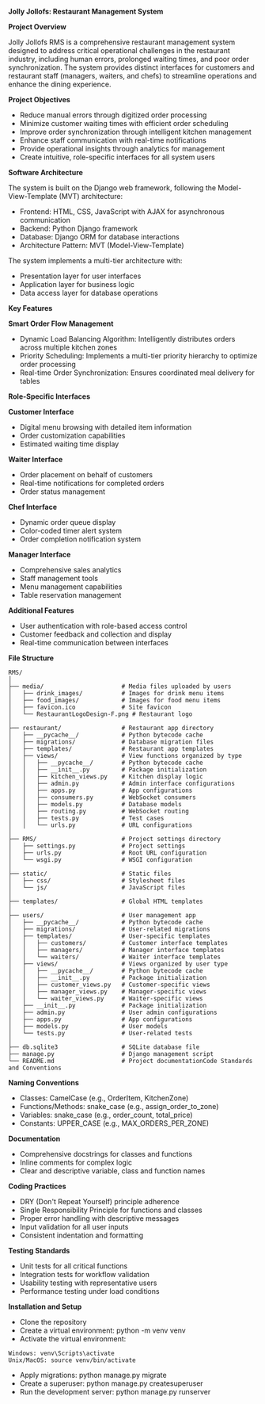 **Jolly Jollofs: Restaurant Management System**

**Project Overview**

Jolly Jollofs RMS is a comprehensive restaurant management system designed to address critical operational challenges in the restaurant industry, including human errors, prolonged waiting times, and poor order synchronization. The system provides distinct interfaces for customers and restaurant staff (managers, waiters, and chefs) to streamline operations and enhance the dining experience.

**Project Objectives**

- Reduce manual errors through digitized order processing
- Minimize customer waiting times with efficient order scheduling
- Improve order synchronization through intelligent kitchen management
- Enhance staff communication with real-time notifications
- Provide operational insights through analytics for management
- Create intuitive, role-specific interfaces for all system users

**Software Architecture**

The system is built on the Django web framework, following the Model-View-Template (MVT) architecture:

- Frontend: HTML, CSS, JavaScript with AJAX for asynchronous communication
- Backend: Python Django framework
- Database: Django ORM for database interactions
- Architecture Pattern: MVT (Model-View-Template)

The system implements a multi-tier architecture with:

- Presentation layer for user interfaces
- Application layer for business logic
- Data access layer for database operations

**Key Features**

**Smart Order Flow Management**

- Dynamic Load Balancing Algorithm: Intelligently distributes orders across multiple kitchen zones
- Priority Scheduling: Implements a multi-tier priority hierarchy to optimize order processing
- Real-time Order Synchronization: Ensures coordinated meal delivery for tables

**Role-Specific Interfaces**

**Customer Interface**

- Digital menu browsing with detailed item information
- Order customization capabilities
- Estimated waiting time display

**Waiter Interface**

- Order placement on behalf of customers
- Real-time notifications for completed orders
- Order status management

**Chef Interface**

- Dynamic order queue display
- Color-coded timer alert system
- Order completion notification system

**Manager Interface**

- Comprehensive sales analytics
- Staff management tools
- Menu management capabilities
- Table reservation management

**Additional Features**

- User authentication with role-based access control
- Customer feedback and collection and display
- Real-time communication between interfaces

**File Structure**

```
RMS/
│
├── media/                      # Media files uploaded by users
│   ├── drink_images/           # Images for drink menu items
│   ├── food_images/            # Images for food menu items
│   ├── favicon.ico             # Site favicon
│   └── RestaurantLogoDesign-F.png # Restaurant logo
│
├── restaurant/                 # Restaurant app directory
│   ├── __pycache__/            # Python bytecode cache
│   ├── migrations/             # Database migration files
│   ├── templates/              # Restaurant app templates
│   ├── views/                  # View functions organized by type
│   │   ├── __pycache__/        # Python bytecode cache
│   │   ├── __init__.py         # Package initialization
│   │   ├── kitchen_views.py    # Kitchen display logic
│   │   ├── admin.py            # Admin interface configurations
│   │   ├── apps.py             # App configurations
│   │   ├── consumers.py        # WebSocket consumers
│   │   ├── models.py           # Database models
│   │   ├── routing.py          # WebSocket routing
│   │   ├── tests.py            # Test cases
│   │   └── urls.py             # URL configurations
│
├── RMS/                        # Project settings directory
│   ├── settings.py             # Project settings
│   ├── urls.py                 # Root URL configuration
│   └── wsgi.py                 # WSGI configuration
│
├── static/                     # Static files
│   ├── css/                    # Stylesheet files
│   └── js/                     # JavaScript files
│
├── templates/                  # Global HTML templates
│
├── users/                      # User management app
│   ├── __pycache__/            # Python bytecode cache
│   ├── migrations/             # User-related migrations
│   ├── templates/              # User-specific templates
│   │   ├── customers/          # Customer interface templates
│   │   ├── managers/           # Manager interface templates
│   │   └── waiters/            # Waiter interface templates
│   ├── views/                  # Views organized by user type
│   │   ├── __pycache__/        # Python bytecode cache
│   │   ├── __init__.py         # Package initialization
│   │   ├── customer_views.py   # Customer-specific views
│   │   ├── manager_views.py    # Manager-specific views
│   │   └── waiter_views.py     # Waiter-specific views
│   ├── __init__.py             # Package initialization
│   ├── admin.py                # User admin configurations
│   ├── apps.py                 # App configurations
│   ├── models.py               # User models
│   └── tests.py                # User-related tests
│
├── db.sqlite3                  # SQLite database file
├── manage.py                   # Django management script
└── README.md                   # Project documentationCode Standards and Conventions

```

**Naming Conventions**

- Classes: CamelCase (e.g., OrderItem, KitchenZone)
- Functions/Methods: snake_case (e.g., assign_order_to_zone)
- Variables: snake_case (e.g., order_count, total_price)
- Constants: UPPER_CASE (e.g., MAX_ORDERS_PER_ZONE)

**Documentation**

- Comprehensive docstrings for classes and functions
- Inline comments for complex logic
- Clear and descriptive variable, class and function names

**Coding Practices**

- DRY (Don't Repeat Yourself) principle adherence
- Single Responsibility Principle for functions and classes
- Proper error handling with descriptive messages
- Input validation for all user inputs
- Consistent indentation and formatting

**Testing Standards**

- Unit tests for all critical functions
- Integration tests for workflow validation
- Usability testing with representative users
- Performance testing under load conditions

**Installation and Setup**

- Clone the repository
- Create a virtual environment: python -m venv venv
- Activate the virtual environment:

```
Windows: venv\Scripts\activate
Unix/MacOS: source venv/bin/activate
```
- Apply migrations: python manage.py migrate
- Create a superuser: python manage.py createsuperuser
- Run the development server: python manage.py runserver
